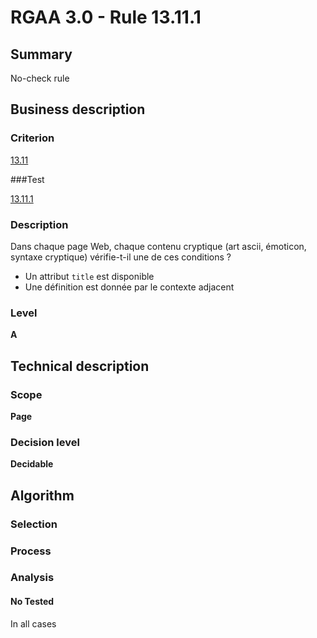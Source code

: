 # RGAA 3.0 -  Rule 13.11.1

## Summary

No-check rule

## Business description

### Criterion

[13.11](http://references.modernisation.gouv.fr/referentiel-technique-0#crit-13-11)

###Test

[13.11.1](http://references.modernisation.gouv.fr/referentiel-technique-0#test-13-11-1)

### Description

Dans chaque page Web, chaque contenu cryptique (art ascii, &eacute;moticon, syntaxe cryptique) v&eacute;rifie-t-il une de ces conditions ? 
 
 *  Un attribut `title` est disponible 
 *  Une d&eacute;finition est donn&eacute;e par le contexte adjacent 


### Level

**A**

## Technical description

### Scope

**Page**

### Decision level

**Decidable**

## Algorithm

### Selection

### Process

### Analysis

#### No Tested 

In all cases






